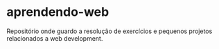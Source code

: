 # aprendendo-web
 Repositório onde guardo a resolução de exercícios e pequenos projetos relacionados a web development.
